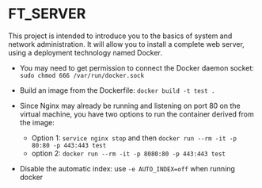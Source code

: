 # FT_SERVER

This project is intended to introduce you to the basics of system and network administration. It will allow you to install a complete web server, using a deployment technology named Docker.

* You may need to get permission to connect the Docker daemon socket: `sudo chmod 666 /var/run/docker.sock`

* Build an image from the Dockerfile: `docker build -t test .`

* Since Nginx may already be running and listening on port 80 on the virtual machine, you have two options to run the container derived from the image:
    - Option 1: `service nginx stop` and then `docker run --rm -it -p 80:80 -p 443:443 test`
    - option 2: `docker run --rm -it -p 8080:80 -p 443:443 test`

* Disable the automatic index: use `-e AUTO_INDEX=off` when running docker